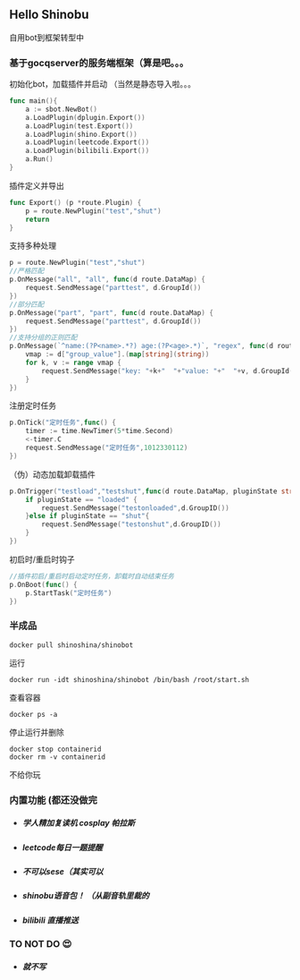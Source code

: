 ## Hello Shinobu
自用bot到框架转型中

### 基于gocqserver的服务端框架（算是吧。。。

初始化bot，加载插件并启动 （当然是静态导入啦。。。
```go
func main(){
	a := sbot.NewBot()
	a.LoadPlugin(dplugin.Export())
	a.LoadPlugin(test.Export())
	a.LoadPlugin(shino.Export())
	a.LoadPlugin(leetcode.Export())
	a.LoadPlugin(bilibili.Export())
	a.Run()
}
```
插件定义并导出
```go
func Export() (p *route.Plugin) {
	p = route.NewPlugin("test","shut")
	return
}
```
支持多种处理
```go
p = route.NewPlugin("test","shut")
//严格匹配
p.OnMessage("all", "all", func(d route.DataMap) {
	request.SendMessage("parttest", d.GroupId())
})
//部分匹配
p.OnMessage("part", "part", func(d route.DataMap) {
	request.SendMessage("parttest", d.GroupId())
})
//支持分组的正则匹配
p.OnMessage(`^name:(?P<name>.*?) age:(?P<age>.*)`, "regex", func(d route.DataMap) {
	vmap := d["group_value"].(map[string](string))
	for k, v := range vmap {
		request.SendMessage("key: "+k+"  "+"value: "+"  "+v, d.GroupId())
	}
})
```
注册定时任务
```go
p.OnTick("定时任务",func() {
	timer := time.NewTimer(5*time.Second)
	<-timer.C
	request.SendMessage("定时任务",1012330112)
})
```
（伪）动态加载卸载插件
```go
p.OnTrigger("testload","testshut",func(d route.DataMap, pluginState string) {
	if pluginState == "loaded" {
		request.SendMessage("testonloaded",d.GroupID())
	}else if pluginState == "shut"{
		request.SendMessage("testonshut",d.GroupID())
	}
})
```
初启时/重启时钩子
```go
//插件初启/重启时启动定时任务，卸载时自动结束任务
p.OnBoot(func() {
	p.StartTask("定时任务")
})
```
### 半成品
```
docker pull shinoshina/shinobot
```
运行
```
docker run -idt shinoshina/shinobot /bin/bash /root/start.sh
```
查看容器
```
docker ps -a
```
停止运行并删除
```
docker stop containerid 
docker rm -v containerid
```
不给你玩
### 内置功能 (都还没做完
* ##### 学人精加复读机 cosplay 帕拉斯
* ##### leetcode每日一题提醒
* ##### 不可以sese（其实可以
* ##### shinobu语音包！ （从副音轨里裁的
* ##### bilibili 直播推送
### TO NOT DO  :heart_eyes:
* ##### 就不写
